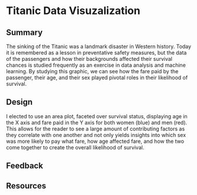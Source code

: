 # Titanic Data Visuzalization

## Summary
The sinking of the Titanic was a landmark disaster in Western history. Today it is remembered as a lesson in preventative safety measures, but the data of the passengers and how their backgrounds affected their survival chances is studied frequently as an exercise in data analysis and machine learning. By studying this graphic, we can see how the fare paid by the passenger, their age, and their sex played pivotal roles in their likelihood of survival.

## Design
I elected to use an area plot, faceted over survival status, displaying age in the X axis and fare paid in the Y axis for both women (blue) and men (red). This allows for the reader to see a large amount of contributing factors as they correlate with one another and not only yields insights into which sex was more likely to pay what fare, how age affected fare, and how the two come together to create the overall likelihood of survival.

## Feedback

## Resources
